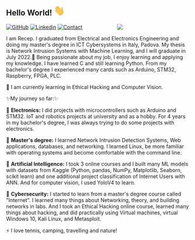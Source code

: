 <h2> Hello World! <img src="https://raw.githubusercontent.com/ABSphreak/ABSphreak/master/gifs/Hi.gif" width="30px"></h2>

<img align="right" src="https://github.com/rajput2107/rajput2107/blob/master/Assets/Developer.gif" width='200'/>

[![GitHub](https://img.shields.io/badge/SUPPORT%20AT-GITHUB-blue?style=for-the-badge&logo=github)](https://github.com/recepbalibey) [![Linkedin](https://img.shields.io/badge/MY%20PROFILE-Linkedin-blue?style=for-the-badge&logo=github)](https://www.linkedin.com/in/recepbalibey/) 
 [![Contact](https://img.shields.io/badge/CONTACT-GMAIL-yellow?style=for-the-badge&logo=gmail&logoColor=white)](mailto:recepbalibey@gmail.com)
 
I am Recep. I graduated from Electrical and Electronics Engineering and doing my master's degree in ICT Cybersystems in Italy, Padova. My thesis is Network Intrusion Systems with Machine Learning, and I will graduate in July 2022.🏫
Being passionate about my job, I enjoy learning and applying my knowledge.  I have learned C and still learning Python. From my bachelor's degree I experienced many cards such as Arduino, STM32, Raspberry, FPGA, PLC. 

🌱 I am currently learning in Ethical Hacking and Computer Vision.

✨My journey so far:✨

🔭 **Electronics:** I did projects with microcontrollers such as Arduino and STM32. IoT and robotics projects at university and as a hobby. For 4 years in my bachelor's degree, I was always trying to do some projects with electronics.

🔭 **Master's degree:** I learned Network Intrusion Detection Systems, Web applications, databases, and networking. I learned Linux, be more familiar with operating systems and become comfortable with the command line.

🔭 **Artificial Intelligence:** I took 3 online courses and I built many ML models with datasets from Kaggle (Python, pandas, NumPy, Matplotlib, Seaborn, scikit learn) and one additional project classification of Internet Users with ANN.  And for computer vision, I used YoloV4 to learn.

🔭 **Cybersecurity:** I started to learn from a master's degree course called "Internet". I learned many things about Networking, theory, and building networks in labs. And I took an Ethical Hacking online course, learned many things about hacking, and did practically using Virtual machines, virtual Windows 10, Kali Linux, and Metasploit.

⚡ I love tennis, camping, travelling and nature!

